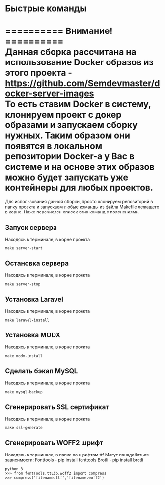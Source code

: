 # Быстрые команды

========== Внимание! ==========  
Данная сборка рассчитана на использование Docker образов из этого проекта - https://github.com/Semdevmaster/docker-server-images  
То есть ставим Docker в систему, клонируем проект с докер образами и запускаем сборку нужных. Таким образом они появятся в локальном репозитории Docker-a у Вас в системе и на основе этих образов можно будет запускать уже контейнеры для любых проектов.  
==============================  

Для использования данной сборки, просто клонируем репозиторий в папку проекта и запускаем любые команды из файла Makefile лежащего в корне. Ниже перечислен список этих команд с пояснениями.  

## Запуск сервера

Находясь в терминале, в корне проекта

```
make server-start
```

## Остановка сервера

Находясь в терминале, в корне проекта

```
make server-stop
```

## Установка Laravel

Находясь в терминале, в корне проекта

```
make laravel-install
```

## Установка MODX

Находясь в терминале, в корне проекта

```
make modx-install
```

## Сделать бэкап MySQL

Находясь в терминале, в корне проекта

```
make mysql-backup
```

## Сгенерировать SSL сертификат

Находясь в терминале, в корне проекта

```
make ssl-generate
```

## Сгенерировать WOFF2 шрифт

Находясь в терминале, в папке со шрифтом ttf
Могут понадобиться зависимости:
Fonttools - pip install fonttools
Brotli - pip install brotli

```
python 3
>>> from fontTools.ttLib.woff2 import compress
>>> compress('filename.ttf','filename.woff2')
```

